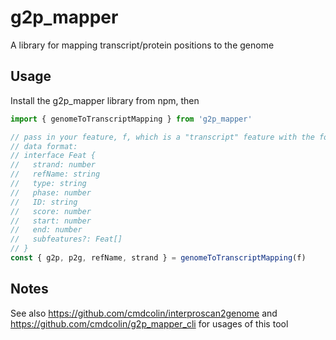 # g2p_mapper

A library for mapping transcript/protein positions to the genome

## Usage

Install the g2p_mapper library from npm, then

```js
import { genomeToTranscriptMapping } from 'g2p_mapper'

// pass in your feature, f, which is a "transcript" feature with the following
// data format:
// interface Feat {
//   strand: number
//   refName: string
//   type: string
//   phase: number
//   ID: string
//   score: number
//   start: number
//   end: number
//   subfeatures?: Feat[]
// }
const { g2p, p2g, refName, strand } = genomeToTranscriptMapping(f)
```

## Notes

See also https://github.com/cmdcolin/interproscan2genome and
https://github.com/cmdcolin/g2p_mapper_cli for usages of this tool
